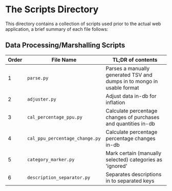 # The Scripts Directory

This directory contains a collection of scripts used prior to the actual web application, a brief summary of each file follows:

## Data Processing/Marshalling Scripts
| Order | File Name  | TL;DR of contents |
|---| --------- | ------------------ |
|1  | `parse.py`             | Parses a manually generated TSV and dumps in to mongo in usable format  |
|2  | `adjuster.py`             | Adjust data in-db for inflation |
|3  | `cal_percentage_ppu.py`   | Calculate percentage changes of purchases and quantities in-db |
|4  | `cal_ppu_percentage_change.py` | Calculate percentage percentage changes in-db |
|5  | `category_marker.py` | Mark certain (manually selected) categories as 'ignored' |
|6  | `description_separator.py` | Separates descriptions in to separated keys |
